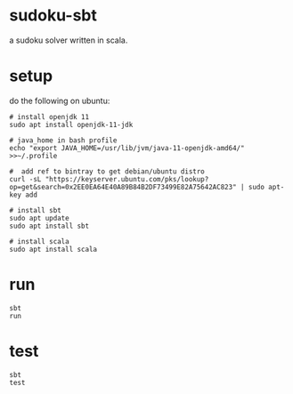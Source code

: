 # sudoku-sbt

a sudoku solver written in scala. 

# setup

do the following on ubuntu:

```
# install openjdk 11
sudo apt install openjdk-11-jdk

# java_home in bash profile
echo "export JAVA_HOME=/usr/lib/jvm/java-11-openjdk-amd64/" >>~/.profile

#  add ref to bintray to get debian/ubuntu distro
curl -sL "https://keyserver.ubuntu.com/pks/lookup?op=get&search=0x2EE0EA64E40A89B84B2DF73499E82A75642AC823" | sudo apt-key add

# install sbt
sudo apt update
sudo apt install sbt

# install scala
sudo apt install scala
```

# run 

```
sbt
run
```

# test 

```
sbt
test
```